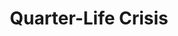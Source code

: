 ---
title: "Quarter-Life Crisis"
description: Pictures we took as I celebrated my birthday with my friends through an existential crisis.
sizes: [200, 500, 700]
types: [jpeg, webp]
folder: 2024-birthday
theme:
  scheme: dark
  color: '#fe4c66'
  color-hsl: '351 99% 65%'
  style:
    image:
      '--img-object-fit': cover
      '--img-object-position': left bottom
      '--post-image': linear-gradient(var(--theme-color), var(--theme-color))
cover:
  folder: 2024-birthday
  filename: cover.png
  sizes: [500, 600, 700, 1000, 1280]
  formats: ['png', 'webp', 'avif']
seo:
  twitter:
    url: https://ik.imagekit.io/8jjzxcl9p/gallery/2024-birthday/twitter.png
    is_prefixed: false
  og:
    url: https://ik.imagekit.io/8jjzxcl9p/gallery/2024-birthday/og.png
    is_prefixed: false
cover_images:
  index: 3
entries:
  - key: 01.jpg
    alt: Me with my friend Kate
    caption: Me and my friend Kate when we met by pure coincidence in a cafe I went to for lunch
    date: 2023-01-13
    width: 1536
    height: 2048
  - key: 02.jpg
    alt: A glass of iced irish coffee topped with whipped cream
    caption: A glass of iced irish coffee I ordered. It was espresso with whipped cream and Irish liquor.
    date: 2023-01-13
    width: 2992
    height: 2992
  - key: 03.jpg
    alt: A plate of pasta topped with caviar
    caption: A pasta I forgot what is called. It's seafood as far as I remember, and topped with caviar.
    date: 2023-01-13
    width: 3456
    height: 3456
  - key: 04.jpg
    alt: A mirror selfie of me  wearing a black faux-leather coat on top of a black turtleneck and two silver chain necklace.
    caption: null
    date: 2023-01-13
    width: 3456
    height: 3456
  - key: 05.jpg
    alt: Me and famous Filipino drag queen Bernie lit up with laser lights.
    caption: Me and famous Filipino drag queen Bernie after her birthday performance at O-Bar
    date: 2023-01-14
    width: 3024
    height: 4032
  - key: 06.jpg
    alt: Me and Bernie, an acclaimed drag queen more widely known to the general public from Drag Race Philippines Season 2. In thebackground, Maxie Andreisson, another internationally acclaimed drag queen known by the public from Queen of the Universe, can be seen.
    caption: Me and famous Filipino drag queen Bernie after her birthday performance at O-Bar. Maxie Andreisson, another famous Filipino drag queen can be seen in the back.
    date: 2023-01-14
    width: 3024
    height: 4032
  - key: 08.jpg
    alt: Me laying down on the floor on my left side
    caption: The aftermath of birthday partying
    date: 2023-01-14
    width: 1440
    height: 1440
  - key: 09.jpg
    alt: Me holding up a cake while smiling.
    caption: My friends bought me a cake. I was surprised. It was the first time someone bought me a birthday cake and threw a surprise.
    date: 2023-01-14
    width: 1440
    height: 1440
---